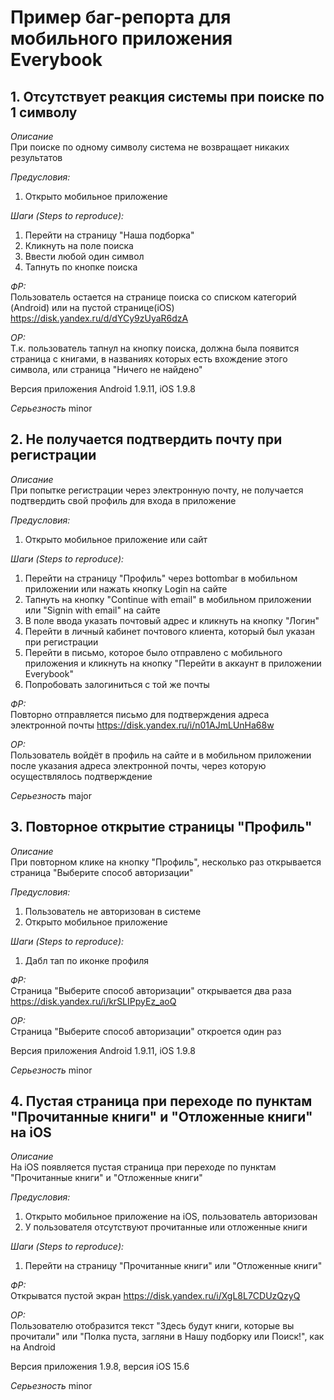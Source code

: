 # Пример баг-репорта для мобильного приложения Everybook

## 1. Отсутствует реакция системы при поиске по 1 символу
*Описание*\
При поиске по одному символу система не возвращает никаких результатов

*Предусловия:* 
1. Открыто мобильное приложение

*Шаги (Steps to reproduce):*

1. Перейти на страницу "Наша подборка"
2. Кликнуть на поле поиска 
3. Ввести любой один символ
4. Тапнуть по кнопке поиска

*ФР:*\
Пользователь остается на странице поиска со списком категорий (Android) или на пустой странице(iOS) 
https://disk.yandex.ru/d/dYCy9zUyaR6dzA

*ОР:*\
Т.к. пользователь тапнул на кнопку поиска, должна была появится страница с книгами, в названиях которых есть вхождение этого символа, или страница "Ничего не найдено"

Версия приложения Android 1.9.11, iOS 1.9.8

*Серьезность* minor

## 2. Не получается подтвердить почту при регистрации

*Описание*\
При попытке регистрации через электронную почту, не получается подтвердить свой профиль для входа в приложение

*Предусловия:* 
1. Открыто мобильное приложение или сайт

*Шаги (Steps to reproduce):*

1. Перейти  на страницу "Профиль" через bottombar в мобильном приложении или нажать кнопку Login на сайте
2. Тапнуть на кнопку "Continue with email" в мобильном приложении или "Signin with email" на сайте
3. В поле ввода указать почтовый адрес и кликнуть на кнопку "Логин"
4. Перейти в личный кабинет почтового клиента, который был указан при регистрации
5. Перейти в письмо, которое было отправлено с мобильного приложения и кликнуть на кнопку "Перейти в аккаунт в приложении Everybook" 
6. Попробовать залогиниться с той же почты

*ФР:*\
Повторно отправляется письмо для подтверждения адреса электронной почты https://disk.yandex.ru/i/n01AJmLUnHa68w

*ОР:*\
Пользователь войдёт в профиль на сайте и в мобильном приложении после указания адреса электронной почты, через которую осуществлялось подтверждение

*Серьезность* major

## 3. Повторное открытие страницы "Профиль"

*Описание*\
При повторном клике на кнопку "Профиль", несколько раз открывается страница "Выберите способ авторизации"

*Предусловия:* 
1. Пользователь не авторизован в системе
2. Открыто мобильное приложение

*Шаги (Steps to reproduce):*

1. Дабл тап по иконке профиля

*ФР:*\
Страница "Выберите способ авторизации" открывается два раза https://disk.yandex.ru/i/krSLIPpyEz_aoQ


*ОР:*\
Страница "Выберите способ авторизации" откроется один раз

Версия приложения Android 1.9.11, iOS 1.9.8

*Серьезность* minor

## 4. Пустая страница при переходе по пунктам "Прочитанные книги" и "Отложенные книги" на iOS

*Описание*\
На iOS появляется пустая страница при переходе по пунктам "Прочитанные книги" и "Отложенные книги"

*Предусловия:* 
1. Открыто мобильное приложение на iOS, пользователь авторизован
2. У пользователя отсутствуют прочитанные или отложенные книги

*Шаги (Steps to reproduce):*

1. Перейти на страницу "Прочитанные книги" или "Отложенные книги"

*ФР:*\
Открыватся пустой экран https://disk.yandex.ru/i/XgL8L7CDUzQzyQ

*ОР:*\
Пользователю отобразится текст "Здесь будут книги, которые вы прочитали" или "Полка пуста, загляни в Нашу подборку или Поиск!", как на Android


Версия приложения 1.9.8, версия iOS 15.6

*Серьезность* minor
